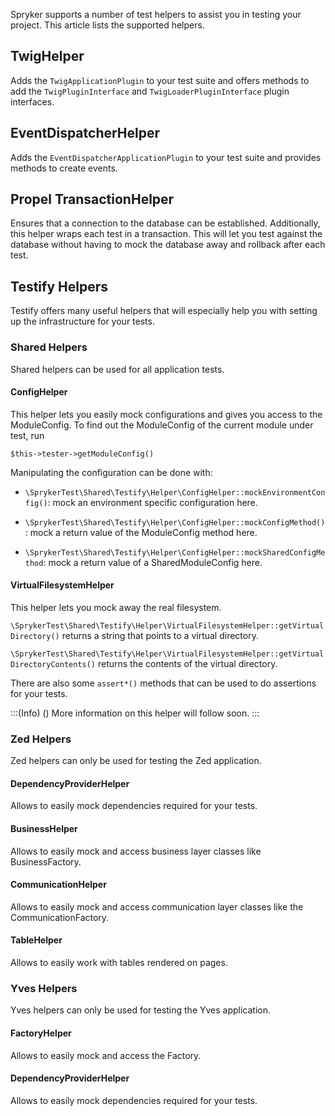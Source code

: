 Spryker supports a number of test helpers to assist you in testing your project. This article lists the supported helpers.

## TwigHelper
Adds the `TwigApplicationPlugin` to your test suite and offers methods to add the `TwigPluginInterface` and `TwigLoaderPluginInterface` plugin interfaces.

## EventDispatcherHelper
Adds the `EventDispatcherApplicationPlugin` to your test suite and provides methods to create events.

## Propel TransactionHelper
Ensures that a connection to the database can be established. Additionally, this helper wraps each test in a transaction. This will let you test against the database without having to mock the database away and rollback after each test.

## Testify Helpers
Testify offers many useful helpers that will especially help you with setting up the infrastructure for your tests.

### Shared Helpers
Shared helpers can be used for all application tests.

#### ConfigHelper

This helper lets you easily mock configurations and gives you access to the ModuleConfig.
To find out the ModuleConfig of the current module under test, run
```
$this->tester->getModuleConfig()
```

Manipulating the configuration can be done with:

- `\SprykerTest\Shared\Testify\Helper\ConfigHelper::mockEnvironmentConfig()`: mock an environment specific configuration here.

- `\SprykerTest\Shared\Testify\Helper\ConfigHelper::mockConfigMethod()`:   mock a return value of the ModuleConfig method here.
   
- `\SprykerTest\Shared\Testify\Helper\ConfigHelper::mockSharedConfigMethod`: mock a return value of a SharedModuleConfig here.


#### VirtualFilesystemHelper
This helper lets you mock away the real filesystem.

`\SprykerTest\Shared\Testify\Helper\VirtualFilesystemHelper::getVirtualDirectory()` returns a string that points to a virtual directory. 

`\SprykerTest\Shared\Testify\Helper\VirtualFilesystemHelper::getVirtualDirectoryContents()` returns the contents of the virtual directory.

There are also some `assert*()` methods that can be used to do assertions for your tests.

:::(Info) ()
More information on this helper will follow soon.
:::

### Zed Helpers
Zed helpers can only be used for testing the Zed application.

#### DependencyProviderHelper
Allows to easily mock dependencies required for your tests.

#### BusinessHelper
Allows to easily mock and access business layer classes like BusinessFactory.

#### CommunicationHelper
Allows to easily mock and access communication layer classes like the CommunicationFactory.

#### TableHelper
Allows to easily work with tables rendered on pages.

### Yves Helpers
Yves helpers can only be used for testing the Yves application.

#### FactoryHelper
Allows to easily mock and access the Factory.

#### DependencyProviderHelper
Allows to easily mock dependencies required for your tests.